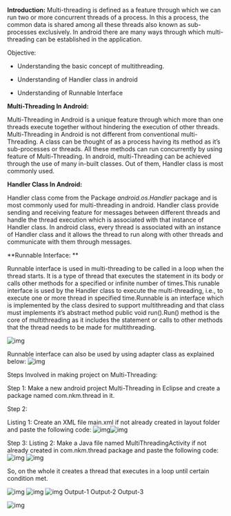  **Introduction:**
 Multi-threading is defined as a feature through which we can run two or more concurrent threads of a process. In this a process, the common data is shared among all these threads also known as sub-processes exclusively. In android there are many ways through which multi-threading can be established in the application.

   Objective:

- Understanding the basic concept of multithreading.

- Understanding of Handler class in android
- Understanding of Runnable Interface

**Multi-Threading In Android:**

Multi-Threading in Android is a unique feature through which more than one threads execute together without hindering the execution of other threads. Multi-Threading in Android is not different from conventional multi-Threading. A class can be thought of as a process having its method as it’s sub-processes or threads. All these methods can run concurrently by using feature of Multi-Threading. In android, multi-Threading can be achieved through the use of many in-built classes. Out of them, Handler class is most commonly used.

 **Handler Class In Android:**

Handler class come from the Package _android.os.Handler_ package and is most commonly used for multi-threading in android. Handler class provide sending and receiving feature for messages between different threads and handle the thread execution which is associated with that instance of Handler class. In android class, every thread is associated with an instance of Handler class and it allows the thread to run along with other threads and communicate with them through messages.

 **Runnable Interface: **

Runnable interface is used in multi-threading to be called in a loop when the thread starts. It is a type of thread that executes the statement in its body or calls other methods for a specified or infinite number of times.This runable interface is used by the Handler class to execute the multi-threading, i.e., to execute one or more thread in specified time.Runnable is an interface which is implemented by the class desired to support multithreading and that class must implements it’s abstract method public void run().Run() method is the core of multithreading as it includes the statement or calls to other methods that the thread needs to be made for multithreading.

 ![img](file:///C:/Users/Prabhudeep%20Singh/AppData/Local/Temp/msohtmlclip1/01/clip_image002.png)

 Runnable interface can also be used by using adapter class as explained below:
 ![img](file:///C:/Users/Prabhudeep%20Singh/AppData/Local/Temp/msohtmlclip1/01/clip_image004.png)

 

 

 

 

 

 

 

 

 


 Steps Involved in making project on Multi-Threading:

 

Step 1: Make a new android project Multi-Threading in Eclipse and create a package named com.nkm.thread in it.

 Step 2:

 Listing 1: Create an XML file main.xml if not already created in layout folder and paste the following code:
 ![img](file:///C:/Users/Prabhudeep%20Singh/AppData/Local/Temp/msohtmlclip1/01/clip_image006.png)![img](file:///C:/Users/Prabhudeep%20Singh/AppData/Local/Temp/msohtmlclip1/01/clip_image008.png)


 Step 3:
 Listing 2: Make a Java file named MultiThreadingActivity if not already created in com.nkm.thread package and paste the following code:
 ![img](file:///C:/Users/Prabhudeep%20Singh/AppData/Local/Temp/msohtmlclip1/01/clip_image010.png)
 ![img](file:///C:/Users/Prabhudeep%20Singh/AppData/Local/Temp/msohtmlclip1/01/clip_image012.png)

 So, on the whole it creates a thread that executes in a loop until certain condition met.

 ![img](file:///C:/Users/Prabhudeep%20Singh/AppData/Local/Temp/msohtmlclip1/01/clip_image014.png)   ![img](file:///C:/Users/Prabhudeep%20Singh/AppData/Local/Temp/msohtmlclip1/01/clip_image016.png)   ![img](file:///C:/Users/Prabhudeep%20Singh/AppData/Local/Temp/msohtmlclip1/01/clip_image018.png)
    Output-1            Output-2          Output-3

 ![img](file:///C:/Users/Prabhudeep%20Singh/AppData/Local/Temp/msohtmlclip1/01/clip_image020.jpg)